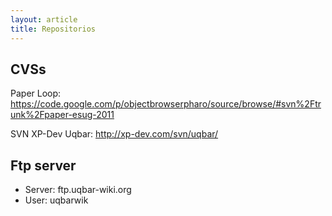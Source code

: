 ```yaml
---
layout: article
title: Repositorios
---
```


CVSs
----

Paper Loop: <https://code.google.com/p/objectbrowserpharo/source/browse/#svn%2Ftrunk%2Fpaper-esug-2011>

SVN XP-Dev Uqbar: <http://xp-dev.com/svn/uqbar/>

Ftp server
----------

-   Server: ftp.uqbar-wiki.org
-   User: uqbarwik

